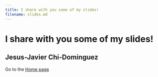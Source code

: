 ```yaml
---
title: I share with you some of my slides!
filename: slides.md
--- 
```


# I share with you some of my slides!
## Jesus-Javier Chi-Dominguez

Go to the [Home page](index.md)
